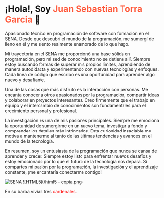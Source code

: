 # ¡Hola!, Soy <span style="color:tomato" >Juan Sebastian Torra Garcia</span> 👋

Apasionado técnico en programación de software con formación en el SENA. Desde que descubrí el mundo de la programación, me sumergí de lleno en él y me siento realmente enamorado de lo que hago.

Mi trayectoria en el SENA me proporcionó una base sólida en programación, pero mi sed de conocimiento no se detiene allí. Siempre estoy buscando formas de superar mis propios límites, aprendiendo de manera autodidacta y experimentando con nuevas tecnologías y enfoques. Cada línea de código que escribo es una oportunidad para aprender algo nuevo y desafiante.

Una de las cosas que más disfruto es la interacción con personas. Me encanta conocer a otros apasionados por la programación, compartir ideas y colaborar en proyectos interesantes. Creo firmemente que el trabajo en equipo y el intercambio de conocimientos son fundamentales para el crecimiento personal y profesional.

La investigación es una de mis pasiones principales. Siempre me emociona la oportunidad de sumergirme en un nuevo tema, investigar a fondo y comprender los detalles más intrincados. Esta curiosidad insaciable me motiva a mantenerme al tanto de las últimas tendencias y avances en el mundo de la tecnología.

En resumen, soy un entusiasta de la programación que nunca se cansa de aprender y crecer. Siempre estoy listo para enfrentar nuevos desafíos y estoy emocionado por lo que el futuro de la tecnología nos depara. Si compartes mi pasión por la programación, la investigación y el aprendizaje constante, ¡me encantaría conectarme contigo!

![SENA](https://colombiaestudia.com/wp-content/uploads/2022/03/Logo_SENA.png)
![HTML5](/html5 - copia.png)

En su barba vivían tres <span style="color:red">cardenales</span>.
<!--
**jstorra/jstorra** is a ✨ _special_ ✨ repository because its `README.md` (this file) appears on your GitHub profile.

Here are some ideas to get you started:

- 🔭 I’m currently working on ...
- 🌱 I’m currently learning ...
- 👯 I’m looking to collaborate on ...
- 🤔 I’m looking for help with ...
- 💬 Ask me about ...
- 📫 How to reach me: ...
- 😄 Pronouns: ...
- ⚡ Fun fact: ...
-->
